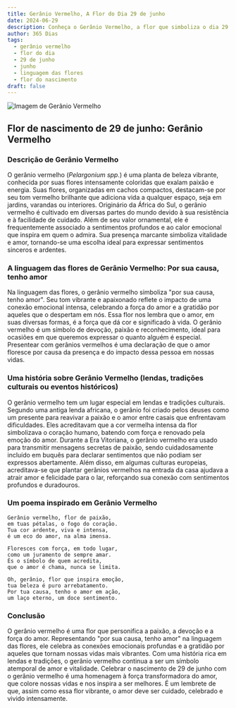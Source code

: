 ```yaml
---
title: Gerânio Vermelho, A Flor do Dia 29 de junho
date: 2024-06-29
description: Conheça o Gerânio Vermelho, a flor que simboliza o dia 29 de junho e seu significado 'Por sua causa, tenho amor'. Explore a beleza e o simbolismo desta flor encantadora.
author: 365 Dias
tags:
  - gerânio vermelho
  - flor do dia
  - 29 de junho
  - junho
  - linguagem das flores
  - flor do nascimento
draft: false
---
```


![Imagem de Gerânio Vermelho](https://cdn.pixabay.com/photo/2019/07/12/14/52/geranium-4333041_1280.jpg#center)


## Flor de nascimento de 29 de junho: Gerânio Vermelho

### Descrição de Gerânio Vermelho

O gerânio vermelho (_Pelargonium spp._) é uma planta de beleza vibrante, conhecida por suas flores intensamente coloridas que exalam paixão e energia. Suas flores, organizadas em cachos compactos, destacam-se por seu tom vermelho brilhante que adiciona vida a qualquer espaço, seja em jardins, varandas ou interiores. Originário da África do Sul, o gerânio vermelho é cultivado em diversas partes do mundo devido à sua resistência e à facilidade de cuidado. Além de seu valor ornamental, ele é frequentemente associado a sentimentos profundos e ao calor emocional que inspira em quem o admira. Sua presença marcante simboliza vitalidade e amor, tornando-se uma escolha ideal para expressar sentimentos sinceros e ardentes.

### A linguagem das flores de Gerânio Vermelho: Por sua causa, tenho amor

Na linguagem das flores, o gerânio vermelho simboliza "por sua causa, tenho amor". Seu tom vibrante e apaixonado reflete o impacto de uma conexão emocional intensa, celebrando a força do amor e a gratidão por aqueles que o despertam em nós. Essa flor nos lembra que o amor, em suas diversas formas, é a força que dá cor e significado à vida. O gerânio vermelho é um símbolo de devoção, paixão e reconhecimento, ideal para ocasiões em que queremos expressar o quanto alguém é especial. Presentear com gerânios vermelhos é uma declaração de que o amor floresce por causa da presença e do impacto dessa pessoa em nossas vidas.

### Uma história sobre Gerânio Vermelho (lendas, tradições culturais ou eventos históricos)

O gerânio vermelho tem um lugar especial em lendas e tradições culturais. Segundo uma antiga lenda africana, o gerânio foi criado pelos deuses como um presente para reavivar a paixão e o amor entre casais que enfrentavam dificuldades. Eles acreditavam que a cor vermelha intensa da flor simbolizava o coração humano, batendo com força e renovado pela emoção do amor. Durante a Era Vitoriana, o gerânio vermelho era usado para transmitir mensagens secretas de paixão, sendo cuidadosamente incluído em buquês para declarar sentimentos que não podiam ser expressos abertamente. Além disso, em algumas culturas europeias, acreditava-se que plantar gerânios vermelhos na entrada da casa ajudava a atrair amor e felicidade para o lar, reforçando sua conexão com sentimentos profundos e duradouros.

### Um poema inspirado em Gerânio Vermelho

```
Gerânio vermelho, flor de paixão,  
em tuas pétalas, o fogo do coração.  
Tua cor ardente, viva e intensa,  
é um eco do amor, na alma imensa.  

Floresces com força, em todo lugar,  
como um juramento de sempre amar.  
És o símbolo de quem acredita,  
que o amor é chama, nunca se limita.  

Oh, gerânio, flor que inspira emoção,  
tua beleza é puro arrebatamento.  
Por tua causa, tenho o amor em ação,  
um laço eterno, um doce sentimento.  
```

### Conclusão

O gerânio vermelho é uma flor que personifica a paixão, a devoção e a força do amor. Representando "por sua causa, tenho amor" na linguagem das flores, ele celebra as conexões emocionais profundas e a gratidão por aqueles que tornam nossas vidas mais vibrantes. Com uma história rica em lendas e tradições, o gerânio vermelho continua a ser um símbolo atemporal de amor e vitalidade. Celebrar o nascimento de 29 de junho com o gerânio vermelho é uma homenagem à força transformadora do amor, que colore nossas vidas e nos inspira a ser melhores. É um lembrete de que, assim como essa flor vibrante, o amor deve ser cuidado, celebrado e vivido intensamente.